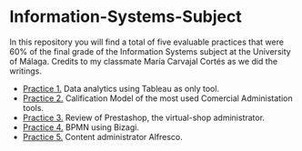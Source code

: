 # Information-Systems-Subject
In this repository you will find a total of five evaluable practices that were 60% of the final grade of the Information Systems subject at the University of Málaga. Credits to my classmate María Carvajal Cortés as we did the writings.

- [Practice 1.](Practica1_Tableau) Data analytics using Tableau as only tool.  
- [Practice 2.](./Practica2/Practica2) Calification Model of the most used Comercial Administation tools. 
- [Practice 3.](./Practica3/Practica3) Review of Prestashop, the virtual-shop administrator. 
- [Practice 4.](./Practica4/Practica4) BPMN using Bizagi.
- [Practice 5.](https://github.com/MarkosHB/Information-Systems-Subject/blob/main/Practica5/Guion%20practica%205.pdf) Content administrator Alfresco. 
